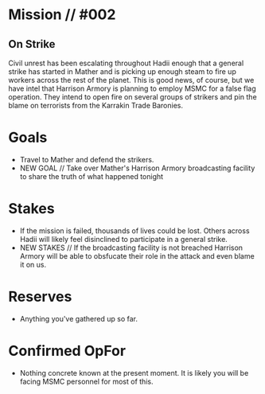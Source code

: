 # Mission // #002
## On Strike

Civil unrest has been escalating throughout Hadii enough that a general strike has started in Mather and is picking up enough steam to fire up workers across the rest of the planet. This is good news, of course, but we have intel that Harrison Armory is planning to employ MSMC for a false flag operation. They intend to open fire on several groups of strikers and pin the blame on terrorists from the Karrakin Trade Baronies. 

# Goals
- Travel to Mather and defend the strikers.
- NEW GOAL // Take over Mather's Harrison Armory broadcasting facility to share the truth of what happened tonight

# Stakes
- If the mission is failed, thousands of lives could be lost. Others across Hadii will likely feel disinclined to participate in a general strike.
- NEW STAKES // If the broadcasting facility is not breached Harrison Armory will be able to obsfucate their role in the attack and even blame it on us.

# Reserves
- Anything you've gathered up so far.

# Confirmed OpFor
- Nothing concrete known at the present moment. It is likely you will be facing MSMC personnel for most of this.